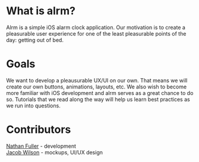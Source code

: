 # What is alrm?
Alrm is a simple iOS alarm clock application. Our motivation is to create a pleasurable user experience for one of the least pleasurable points of the day: getting out of bed.
# Goals
We want to develop a pleausurable UX/UI on our own. That means we will create our own buttons, animations, layouts, etc.
We also wish to become more familiar with iOS development and alrm serves as a great chance to do so. Tutorials that we 
read along the way will help us learn best practices as we run into questions.
# Contributors
[Nathan Fuller](mailto:nathanernestfuller@gmail.com) - development  
[Jacob Wilson](mailto:jacobwarrenwilson@gmail.com) - mockups, UI/UX design
